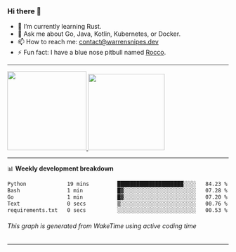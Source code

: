 ### Hi there 👋

- 🌱 I’m currently learning Rust.
- 💬 Ask me about Go, Java, Kotlin, Kubernetes, or Docker.
- 📫 How to reach me: contact@warrensnipes.dev
- ⚡ Fun fact: I have a blue nose pitbull named [Rocco](https://i.imgur.com/iLsSCKu.jpg).

-------


<a href="https://github.com/LockedThread/LockedThread">
  <img height="180em" src="https://github-readme-stats.vercel.app/api?username=LockedThread&theme=transparent&bg_color=00000000&show_icons=true&count_private=true" />
  <img height="174em" src="https://github-readme-stats.vercel.app/api/top-langs?username=LockedThread&theme=transparent&layout=compact&hide_progress=true&bg_color=00000000" />
  </a>

-------

📊 **Weekly development breakdown**
<!--START_SECTION:waka-->

```txt
Python             19 mins         █████████████████████░░░░   84.23 %
Bash               1 min           █▓░░░░░░░░░░░░░░░░░░░░░░░   07.28 %
Go                 1 min           █▓░░░░░░░░░░░░░░░░░░░░░░░   07.20 %
Text               0 secs          ▒░░░░░░░░░░░░░░░░░░░░░░░░   00.76 %
requirements.txt   0 secs          ░░░░░░░░░░░░░░░░░░░░░░░░░   00.53 %
```

<!--END_SECTION:waka-->
###### *This graph is generated from WakeTime using active coding time*
-------
